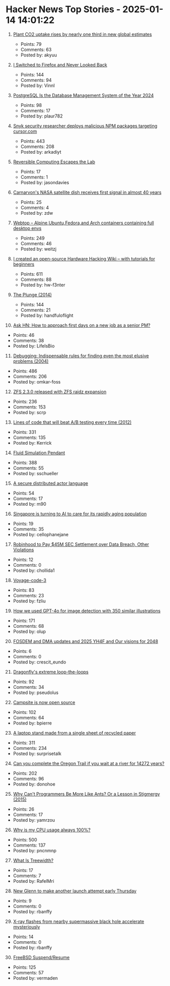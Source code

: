 # Hacker News Top Stories - 2025-01-14 14:01:22

1. [Plant CO2 uptake rises by nearly one third in new global estimates](https://www.ornl.gov/news/plant-co2-uptake-rises-nearly-one-third-new-global-estimates)
   - Points: 79
   - Comments: 63
   - Posted by: akyuu

2. [I Switched to Firefox and Never Looked Back](https://www.howtogeek.com/why-i-switched-to-firefox-and-never-looked-back/)
   - Points: 144
   - Comments: 94
   - Posted by: Vinnl

3. [PostgreSQL Is the Database Management System of the Year 2024](https://db-engines.com/en/blog_post/109)
   - Points: 98
   - Comments: 17
   - Posted by: plaur782

4. [Snyk security researcher deploys malicious NPM packages targeting cursor.com](https://sourcecodered.com/snyk-malicious-npm-package/)
   - Points: 443
   - Comments: 208
   - Posted by: arkadiyt

5. [Reversible Computing Escapes the Lab](https://spectrum.ieee.org/reversible-computing)
   - Points: 17
   - Comments: 1
   - Posted by: jasondavies

6. [Carnarvon's NASA satellite dish receives first signal in almost 40 years](https://www.abc.net.au/news/2024-12-03/carnarvon-nasa-dish-receives-signal-repairs/104672866)
   - Points: 25
   - Comments: 4
   - Posted by: zdw

7. [Webtop – Alpine,Ubuntu,Fedora,and Arch containers containing full desktop envs](https://docs.linuxserver.io/images/docker-webtop/)
   - Points: 249
   - Comments: 46
   - Posted by: weitzj

8. [I created an open-source Hardware Hacking Wiki – with tutorials for beginners](https://www.hardbreak.wiki)
   - Points: 611
   - Comments: 88
   - Posted by: hw-f3nter

9. [The Plunge (2014)](https://grantland.com/features/the-plunge-shavarsh-karapetyan-heroic-rescue-armenia-trolleybus-ussr-history-finswimming/)
   - Points: 144
   - Comments: 21
   - Posted by: handfuloflight

10. [Ask HN: How to approach first days on a new job as a senior PM?](undefined)
   - Points: 46
   - Comments: 38
   - Posted by: LifeIsBio

11. [Debugging: Indispensable rules for finding even the most elusive problems (2004)](https://dwheeler.com/essays/debugging-agans.html)
   - Points: 486
   - Comments: 206
   - Posted by: omkar-foss

12. [ZFS 2.3.0 released with ZFS raidz expansion](https://github.com/openzfs/zfs/releases/tag/zfs-2.3.0)
   - Points: 236
   - Comments: 153
   - Posted by: scrp

13. [Lines of code that will beat A/B testing every time (2012)](https://stevehanov.ca/blog/index.php?id=132)
   - Points: 331
   - Comments: 135
   - Posted by: Kerrick

14. [Fluid Simulation Pendant](https://mitxela.com/projects/fluid-pendant)
   - Points: 388
   - Comments: 55
   - Posted by: sschueller

15. [A secure distributed actor language](https://mistysystem.com/)
   - Points: 54
   - Comments: 17
   - Posted by: m90

16. [Singapore is turning to AI to care for its rapidly aging population](https://restofworld.org/2025/singapore-ai-eldercare-tools/)
   - Points: 19
   - Comments: 35
   - Posted by: cellophanejane

17. [Robinhood to Pay $45M SEC Settlement over Data Breach, Other Violations](https://www.wsj.com/finance/robinhood-to-pay-45-million-sec-settlement-over-data-breach-other-violations-50b837dc)
   - Points: 12
   - Comments: 0
   - Posted by: chollida1

18. [Voyage-code-3](https://blog.voyageai.com/2024/12/04/voyage-code-3/)
   - Points: 83
   - Comments: 23
   - Posted by: fzliu

19. [How we used GPT-4o for image detection with 350 similar illustrations](https://olup-blog.pages.dev/stories/image-detection-cars)
   - Points: 171
   - Comments: 68
   - Posted by: olup

20. [FOSDEM and DMA updates and 2025 YH4F and Our visions for 2048](https://fsfe.org/news/nl/nl-202501.en.html)
   - Points: 6
   - Comments: 0
   - Posted by: crescit_eundo

21. [Dragonfly's extreme loop-the-loops](https://www.science.org/content/article/absolutely-insane-dragonfly-s-extreme-loop-loops-are-unparalleled-nature)
   - Points: 92
   - Comments: 34
   - Posted by: pseudolus

22. [Campsite is now open source](https://github.com/campsite/campsite)
   - Points: 102
   - Comments: 64
   - Posted by: bpierre

23. [A laptop stand made from a single sheet of recycled paper](https://www.core77.com/posts/134948/A-Laptop-Stand-Made-from-a-Single-Sheet-of-Recycled-Paper)
   - Points: 311
   - Comments: 234
   - Posted by: surprisetalk

24. [Can you complete the Oregon Trail if you wait at a river for 14272 years?](https://moral.net.au/writing/2025/01/11/waiting_for_oregon/)
   - Points: 202
   - Comments: 96
   - Posted by: donohoe

25. [Why Can't Programmers Be More Like Ants? Or a Lesson in Stigmergy (2015)](https://blog.ubiquity.acm.org/why-cant-programmers-be-more-like-ants-or-a-lesson-in-stigmergy/)
   - Points: 26
   - Comments: 17
   - Posted by: yamrzou

26. [Why is my CPU usage always 100%?](https://www.downtowndougbrown.com/2024/04/why-is-my-cpu-usage-always-100-upgrading-my-chumby-8-kernel-part-9/)
   - Points: 500
   - Comments: 137
   - Posted by: pncnmnp

27. [What Is Treewidth?](https://www.ams.org/journals/notices/202502/noti3043/noti3043.html)
   - Points: 17
   - Comments: 7
   - Posted by: RafelMri

28. [New Glenn to make another launch attempt early Thursday](https://arstechnica.com/space/2025/01/blue-origin-plans-second-launch-attempt-of-new-glenn-early-on-tuesday/)
   - Points: 9
   - Comments: 0
   - Posted by: rbanffy

29. [X-ray flashes from nearby supermassive black hole accelerate mysteriously](https://news.mit.edu/2025/x-ray-flashes-nearby-supermassive-black-hole-accelerate-mysteriously-0113)
   - Points: 14
   - Comments: 0
   - Posted by: rbanffy

30. [FreeBSD Suspend/Resume](https://vermaden.wordpress.com/2025/01/11/freebsd-suspend-resume/)
   - Points: 125
   - Comments: 57
   - Posted by: vermaden

